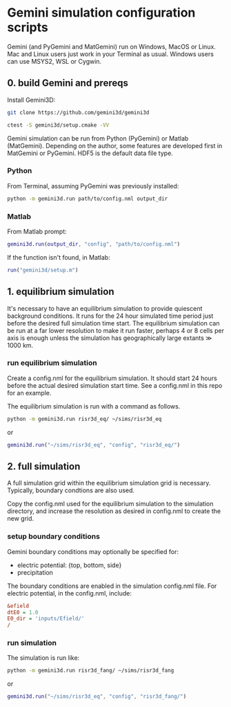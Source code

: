 # Gemini simulation configuration scripts

Gemini (and PyGemini and MatGemini) run on Windows, MacOS or Linux.
Mac and Linux users just work in your Terminal as usual.
Windows users can use MSYS2, WSL or Cygwin.

## 0. build Gemini and prereqs

Install Gemini3D:

```sh
git clone https://github.com/gemini3d/gemini3d

ctest -S gemini3d/setup.cmake -VV
```

Gemini simulation can be run from Python (PyGemini) or Matlab (MatGemini).
Depending on the author, some features are developed first in MatGemini or PyGemini.
HDF5 is the default data file type.

### Python

From Terminal, assuming PyGemini was previously installed:

```sh
python -m gemini3d.run path/to/config.nml output_dir
```

### Matlab

From Matlab prompt:

```matlab
gemini3d.run(output_dir, "config", "path/to/config.nml")
```

If the function isn't found, in Matlab:

```matlab
run("gemini3d/setup.m")
```

## 1. equilibrium simulation

It's necessary to have an equilibrium simulation to provide quiescent background conditions.
It runs for the 24 hour simulated time period just before the desired full simulation time start.
The equilibrium simulation can be run at a far lower resolution to make it run faster, perhaps 4 or 8 cells per axis is enough unless the simulation has geographically large extants &Gt; 1000 km.

### run equilibrium simulation

Create a config.nml for the equilibrium simulation.
It should start 24 hours before the actual desired simulation start time.
See a config.nml in this repo for an example.

The equilibrium simulation is run with a command as follows.

```sh
python -m gemini3d.run risr3d_eq/ ~/sims/risr3d_eq
```

or

```matlab
gemini3d.run("~/sims/risr3d_eq", "config", "risr3d_eq/")
```

## 2. full simulation

A full simulation grid within the equilibrium simulation grid is necessary.
Typically, boundary condtions are also used.

Copy the config.nml used for the equilibrium simulation to the simulation directory,
and increase the resolution as desired in config.nml to create the new grid.

### setup boundary conditions

Gemini boundary conditions may optionally be specified for:

* electric potential: {top, bottom, side}
* precipitation

The boundary conditions are enabled in the simulation config.nml file.
For electric potential, in the config.nml, include:

```ini
&efield
dtE0 = 1.0
E0_dir = 'inputs/Efield/'
/
```

### run simulation

The simulation is run like:

```sh
python -m gemini3d.run risr3d_fang/ ~/sims/risr3d_fang
```

or

```matlab
gemini3d.run("~/sims/risr3d_eq", "config", "risr3d_fang/")
```
